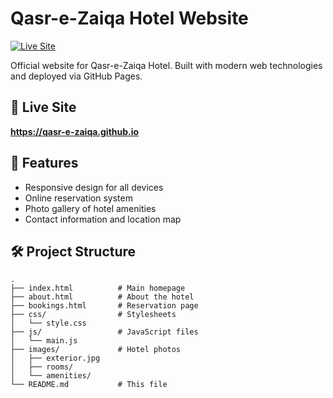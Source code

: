 # Qasr-e-Zaiqa Hotel Website

[![Live Site](https://img.shields.io/badge/View-Live_Site-brightgreen?style=for-the-badge)](https://qasr-e-zaiqa.github.io)

Official website for Qasr-e-Zaiqa Hotel. Built with modern web technologies and deployed via GitHub Pages.

## 🔗 Live Site
**https://qasr-e-zaiqa.github.io**

## 🚀 Features
- Responsive design for all devices
- Online reservation system
- Photo gallery of hotel amenities
- Contact information and location map

## 🛠️ Project Structure
```
.
├── index.html          # Main homepage
├── about.html          # About the hotel
├── bookings.html       # Reservation page
├── css/                # Stylesheets
│   └── style.css       
├── js/                 # JavaScript files
│   └── main.js       
├── images/             # Hotel photos
│   ├── exterior.jpg
│   ├── rooms/
│   └── amenities/
└── README.md           # This file
```
